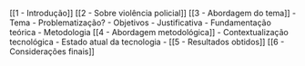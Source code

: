 [[1 - Introdução]]
[[2 - Sobre violência policial]]
[[3 - Abordagem do tema]]
	- Tema
	- Problematização?
	- Objetivos
	- Justificativa
	- Fundamentação teórica
	- Metodologia
[[4 - Abordagem metodológica]]
	- Contextualização tecnológica
	- Estado atual da tecnologia
	- 
[[5 - Resultados obtidos]]
[[6 - Considerações finais]]